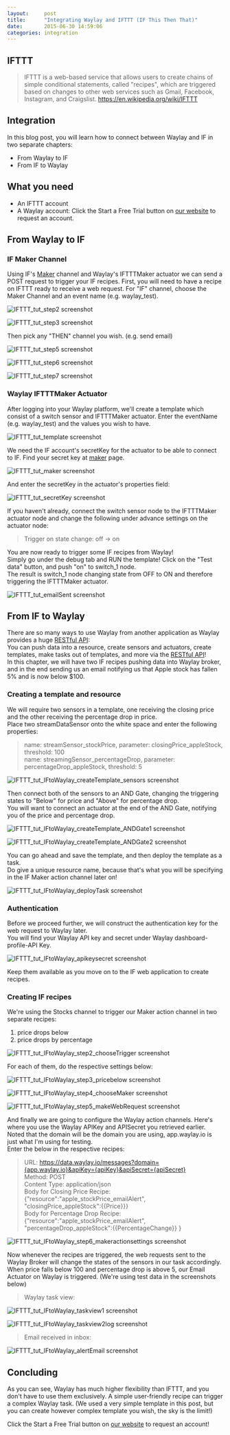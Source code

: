 ```yaml
---
layout:     post
title:      "Integrating Waylay and IFTTT (IF This Then That)"
date:       2015-06-30 14:59:06
categories: integration
---
```

## IFTTT
> IFTTT is a web-based service that allows users to create chains of simple conditional statements, called "recipes", which are triggered based on changes to other web services such as Gmail, Facebook, Instagram, and Craigslist. https://en.wikipedia.org/wiki/IFTTT

## Integration
In this blog post, you will learn how to connect between Waylay and IF in two separate chapters:

* From Waylay to IF
* From IF to Waylay

## What you need

* An IFTTT account
* A Waylay account: Click the Start a Free Trial button on [our website][waylayio] to request an account.

## From Waylay to IF

### IF Maker Channel

Using IF's [Maker] channel and Waylay's IFTTTMaker actuator we can send a POST request to trigger your IF recipes.
First, you will need to have a recipe on IFTTT ready to receive a web request.
For "IF" channel, choose the Maker Channel and an event name (e.g. waylay_test).   

![IFTTT_tut_step2 screenshot](/tutorials/ifttt/IFTTT_tut_step2.JPG)   

![IFTTT_tut_step3 screenshot](/tutorials/ifttt/IFTTT_tut_step3.JPG)   

Then pick any "THEN" channel you wish. (e.g. send email)   

![IFTTT_tut_step5 screenshot](/tutorials/ifttt/IFTTT_tut_step5.JPG)   

![IFTTT_tut_step6 screenshot](/tutorials/ifttt/IFTTT_tut_step6.JPG)   

![IFTTT_tut_step7 screenshot](/tutorials/ifttt/IFTTT_tut_step7.JPG)   

### Waylay IFTTTMaker Actuator

After logging into your Waylay platform, we'll create a template which consist of a switch sensor and IFTTTMaker actuator.
Enter the eventName (e.g. waylay_test) and the values you wish to have.   

![IFTTT_tut_template screenshot](/tutorials/ifttt/IFTTT_tut_template.JPG)   

We need the IF account's secretKey for the actuator to be able to connect to IF. Find your secret key at [maker] page.   

![IFTTT_tut_maker screenshot](/tutorials/ifttt/IFTTT_tut_maker.JPG)   

And enter the secretKey in the actuator's properties field:   

![IFTTT_tut_secretKey screenshot](/tutorials/ifttt/IFTTT_tut_prop_secretkey.JPG)   

If you haven't already, connect the switch sensor node to the IFTTTMaker actuator node and change the following under advance settings on the actuator node:   

> Trigger on state change: off -> on   

You are now ready to trigger some IF recipes from Waylay!   
Simply go under the debug tab and RUN the template! Click on the "Test data" button, and push "on" to switch_1 node.   
The result is switch_1 node changing state from OFF to ON and therefore triggering the IFTTTMaker actuator.   

![IFTTT_tut_emailSent screenshot](/tutorials/ifttt/IFTTT_tut_emailSent.JPG)  

## From IF to Waylay

There are so many ways to use Waylay from another application as Waylay provides a huge [RESTful API]:   
You can push data into a resource, create sensors and actuators, create templates, make tasks out of templates, and more via the [RESTful API]!   
In this chapter, we will have two IF recipes pushing data into Waylay broker, and in the end sending us an email notifying us that Apple stock has fallen 5% and is now below $100.   

### Creating a template and resource
We will require two sensors in a template, one receiving the closing price and the other receiving the percentage drop in price.   
Place two streamDataSensor onto the white space and enter the following properties:   

> name: streamSensor_stockPrice, parameter: closingPrice_appleStock, threshold: 100   
> name: streamingSensor_percentageDrop, parameter: percentageDrop_appleStock, threshold: 5   

![IFTTT_tut_IFtoWaylay_createTemplate_sensors screenshot](/tutorials/ifttt/IFTTT_tut_IFtoWaylay_createTemplate_sensors.JPG)   

Then connect both of the sensors to an AND Gate, changing the triggering states to "Below" for price and "Above" for percentage drop.   
You will want to connect an actuator at the end of the AND Gate, notifying you of the price and percentage drop.   

![IFTTT_tut_IFtoWaylay_createTemplate_ANDGate1 screenshot](/tutorials/ifttt/IFTTT_tut_IFtoWaylay_createTemplate_ANDGate1.JPG)   

![IFTTT_tut_IFtoWaylay_createTemplate_ANDGate2 screenshot](/tutorials/ifttt/IFTTT_tut_IFtoWaylay_createTemplate_ANDGate2.JPG)   

You can go ahead and save the template, and then deploy the template as a task.   
Do give a unique resource name, because that's what you will be specifying in the IF Maker action channel later on!   

![IFTTT_tut_IFtoWaylay_deployTask screenshot](/tutorials/ifttt/IFTTT_tut_IFtoWaylay_deployTask.JPG)   

### Authentication
Before we proceed further, we will construct the authentication key for the web request to Waylay later.   
You will find your Waylay API key and secret under Waylay dashboard-profile-API Key.   

![IFTTT_tut_IFtoWaylay_apikeysecret screenshot](/tutorials/ifttt/IFTTT_tut_IFtoWaylay_apikeysecret.JPG)   

Keep them available as you move on to the IF web application to create recipes.   

### Creating IF recipes
We're using the Stocks channel to trigger our Maker action channel in two separate recipes:   
1. price drops below   
2. price drops by percentage   

![IFTTT_tut_IFtoWaylay_step2_chooseTrigger screenshot](/tutorials/ifttt/IFTTT_tut_IFtoWaylay_step2_chooseTrigger.JPG)   

For each of them, do the respective settings below:   

![IFTTT_tut_IFtoWaylay_step3_pricebelow screenshot](/tutorials/ifttt/IFTTT_tut_IFtoWaylay_step3_pricebelow.JPG)   

![IFTTT_tut_IFtoWaylay_step4_chooseMaker screenshot](/tutorials/ifttt/IFTTT_tut_IFtoWaylay_step4_chooseMaker.JPG)   

![IFTTT_tut_IFtoWaylay_step5_makeWebRequest screenshot](/tutorials/ifttt/IFTTT_tut_IFtoWaylay_step5_makeWebRequest.JPG)   

And finally we are going to configure the Waylay action channels. Here's where you use the Waylay APIKey and APISecret you retrieved earlier.   
Noted that the domain will be the domain you are using, app.waylay.io is just what I'm using for testing.   
Enter the below in the respective recipes:   

> URL: https://data.waylay.io/messages?domain={app.waylay.io}&apiKey={apiKey}&apiSecret={apiSecret}   
> Method: POST   
> Content Type: application/json   
> Body for Closing Price Recipe: {"resource":"apple_stockPrice_emailAlert", "closingPrice_appleStock":{{Price}}}   
> Body for Percentage Drop Recipe: {"resource":"apple_stockPrice_emailAlert", "percentageDrop_appleStock":{{PercentageChange}} }   

![IFTTT_tut_IFtoWaylay_step6_makeractionsettings screenshot](/tutorials/ifttt/IFTTT_tut_IFtoWaylay_step6_makeractionsettings.JPG)   

Now whenever the recipes are triggered, the web requests sent to the Waylay Broker will change the states of the sensors in our task accordingly.   
When price falls below 100 and percentage drop is above 5, our Email Actuator on Waylay is triggered. (We're using test data in the screenshots below)   

> Waylay task view:   

![IFTTT_tut_IFtoWaylay_taskview1 screenshot](/tutorials/ifttt/IFTTT_tut_IFtoWaylay_taskview1.JPG)   

![IFTTT_tut_IFtoWaylay_taskview2log screenshot](/tutorials/ifttt/IFTTT_tut_IFtoWaylay_taskview2log.JPG)   

> Email received in inbox:   

![IFTTT_tut_IFtoWaylay_alertEmail screenshot](/tutorials/ifttt/IFTTT_tut_IFtoWaylay_alertEmail.JPG)   

## Concluding

As you can see, Waylay has much higher flexibility than IFTTT, and you don't have to use them exclusively. A simple user-friendly recipe can trigger a complex Waylay task.
(We used a very simple template in this post, but you can create however complex template you wish, the sky is the limit!)   

Click the Start a Free Trial button on [our website][waylayio] to request an account!

[waylayio]:       https://www.waylay.io/
[waylaydocs]:     https://docs.waylay.io/
[maker]:          https://ifttt.com/maker
[RESTful API]:    http://docs.waylay.io/Waylay-REST-API-documentation.html